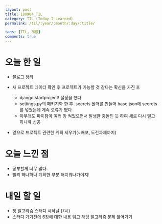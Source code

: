```yaml
---
layout: post
title: 180904_TIL
category: TIL (Today I Learned)
permalink: /til/:year/:month/:day/:title/

tags: [TIL, 개발]
comments: true
---
```

# 오늘 한 일

- 블로그 정리

- 새 프로젝트 데이터 확인 후 프로젝트가 가능할 것 같다는 확신을 가진 후
  - django startproject! 설정을 헀다.
  - settings.py의 패키지화 한 후 .secrets 폴더를 만들어 base.json에 secrets를 넣었는데 계속 오류가 떴다
  - 아무래도 파이참이 여러 창 켜있으면서 발생한 충돌인 듯 하여 새로 다시 밀고 하니까 성공

- 앞으로 프로젝트 관련한 계획 세우기(~배포, 도전과제까지)

# 오늘 느낀 점

- 공부할게 너무 많다.
- 빨리 하나하나 계획한 부분 해치워나가야지!

# 내일 할 일

- 첫 알고리즘 스터디 시작날 (7시)
- 스터디 가기전에 6장에 대한 내용 읽고 해당 알고리즘 문제 풀어가기
